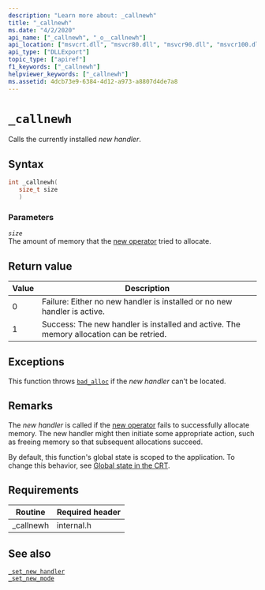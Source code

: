 ```yaml
---
description: "Learn more about: _callnewh"
title: "_callnewh"
ms.date: "4/2/2020"
api_name: ["_callnewh", "_o__callnewh"]
api_location: ["msvcrt.dll", "msvcr80.dll", "msvcr90.dll", "msvcr100.dll", "msvcr100_clr0400.dll", "msvcr110.dll", "msvcr110_clr0400.dll", "msvcr120.dll", "msvcr120_clr0400.dll", "ucrtbase.dll", "api-ms-win-crt-heap-l1-1-0.dll", "api-ms-win-crt-private-l1-1-0.dll"]
api_type: ["DLLExport"]
topic_type: ["apiref"]
f1_keywords: ["_callnewh"]
helpviewer_keywords: ["_callnewh"]
ms.assetid: 4dcb73e9-6384-4d12-a973-a8807d4de7a8
---
```

# `_callnewh`

Calls the currently installed *new handler*.

## Syntax

```cpp
int _callnewh(
   size_t size
   )
```

### Parameters

*`size`*\
The amount of memory that the [new operator](../../cpp/new-operator-cpp.md) tried to allocate.

## Return value

|Value|Description|
|-----------|-----------------|
|0|Failure: Either no new handler is installed or no new handler is active.|
|1|Success: The new handler is installed and active. The memory allocation can be retried.|

## Exceptions

This function throws [`bad_alloc`](../../standard-library/bad-alloc-class.md) if the *new handler* can't be located.

## Remarks

The *new handler* is called if the [new operator](../../cpp/new-operator-cpp.md) fails to successfully allocate memory. The new handler might then initiate some appropriate action, such as freeing memory so that subsequent allocations succeed.

By default, this function's global state is scoped to the application. To change this behavior, see [Global state in the CRT](../global-state.md).

## Requirements

|Routine|Required header|
|-------------|---------------------|
|_callnewh|internal.h|

## See also

[`_set_new_handler`](set-new-handler.md)\
[`_set_new_mode`](set-new-mode.md)
